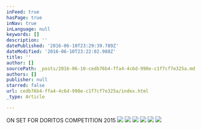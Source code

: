 ```yaml
---
inFeed: true
hasPage: true
inNav: true
inLanguage: null
keywords: []
description: ''
datePublished: '2016-06-10T23:29:39.789Z'
dateModified: '2016-06-10T23:22:02.988Z'
title: ''
author: []
sourcePath: _posts/2016-06-10-cedb76b4-ffa4-4c6d-998e-c1f7cf7e325a.md
authors: []
publisher: null
starred: false
url: cedb76b4-ffa4-4c6d-998e-c1f7cf7e325a/index.html
_type: Article

---
```

ON SET FOR DORITOS COMPETITION 2015
![](https://the-grid-user-content.s3-us-west-2.amazonaws.com/50803be5-344a-4f97-b52d-8f3c7e88c5ad.jpg)
![](https://the-grid-user-content.s3-us-west-2.amazonaws.com/be288d00-0342-4e1e-9de0-f6f6cc6db992.jpg)
![](https://the-grid-user-content.s3-us-west-2.amazonaws.com/0430e8ad-6228-4e03-b798-6d8da7e5d03b.jpg)
![](https://the-grid-user-content.s3-us-west-2.amazonaws.com/45f43eea-e2bc-400c-8a1f-dd4dba008a87.jpg)
![](https://the-grid-user-content.s3-us-west-2.amazonaws.com/55bcdf42-4385-4354-b147-ff92140dd469.jpg)
![](https://the-grid-user-content.s3-us-west-2.amazonaws.com/7150288f-ad37-44bd-9566-18a0eede7b99.jpg)